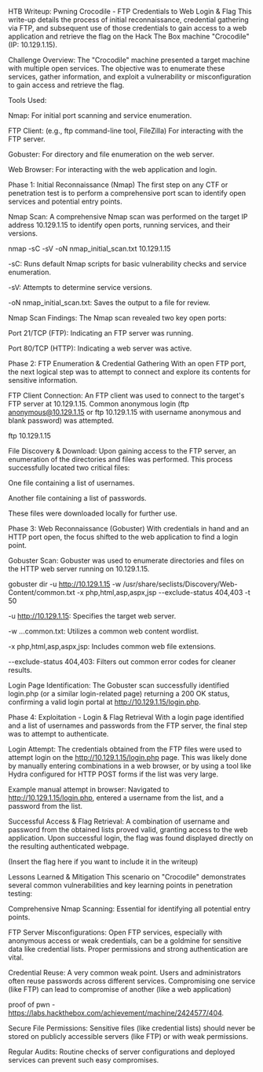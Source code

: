 HTB Writeup: Pwning Crocodile - FTP Credentials to Web Login & Flag
This write-up details the process of initial reconnaissance, credential gathering via FTP, and subsequent use of those credentials to gain access to a web application and retrieve the flag on the Hack The Box machine "Crocodile" (IP: 10.129.1.15).

Challenge Overview:
The "Crocodile" machine presented a target machine with multiple open services. The objective was to enumerate these services, gather information, and exploit a vulnerability or misconfiguration to gain access and retrieve the flag.

Tools Used:

Nmap: For initial port scanning and service enumeration.

FTP Client: (e.g., ftp command-line tool, FileZilla) For interacting with the FTP server.

Gobuster: For directory and file enumeration on the web server.

Web Browser: For interacting with the web application and login.

Phase 1: Initial Reconnaissance (Nmap)
The first step on any CTF or penetration test is to perform a comprehensive port scan to identify open services and potential entry points.

Nmap Scan:
A comprehensive Nmap scan was performed on the target IP address 10.129.1.15 to identify open ports, running services, and their versions.

nmap -sC -sV -oN nmap_initial_scan.txt 10.129.1.15

-sC: Runs default Nmap scripts for basic vulnerability checks and service enumeration.

-sV: Attempts to determine service versions.

-oN nmap_initial_scan.txt: Saves the output to a file for review.

Nmap Scan Findings:
The Nmap scan revealed two key open ports:

Port 21/TCP (FTP): Indicating an FTP server was running.

Port 80/TCP (HTTP): Indicating a web server was active.

Phase 2: FTP Enumeration & Credential Gathering
With an open FTP port, the next logical step was to attempt to connect and explore its contents for sensitive information.

FTP Client Connection:
An FTP client was used to connect to the target's FTP server at 10.129.1.15. Common anonymous login (ftp anonymous@10.129.1.15 or ftp 10.129.1.15 with username anonymous and blank password) was attempted.

ftp 10.129.1.15

File Discovery & Download:
Upon gaining access to the FTP server, an enumeration of the directories and files was performed. This process successfully located two critical files:

One file containing a list of usernames.

Another file containing a list of passwords.

These files were downloaded locally for further use.

Phase 3: Web Reconnaissance (Gobuster)
With credentials in hand and an HTTP port open, the focus shifted to the web application to find a login point.

Gobuster Scan:
Gobuster was used to enumerate directories and files on the HTTP web server running on 10.129.1.15.

gobuster dir -u http://10.129.1.15 -w /usr/share/seclists/Discovery/Web-Content/common.txt -x php,html,asp,aspx,jsp --exclude-status 404,403 -t 50

-u http://10.129.1.15: Specifies the target web server.

-w ...common.txt: Utilizes a common web content wordlist.

-x php,html,asp,aspx,jsp: Includes common web file extensions.

--exclude-status 404,403: Filters out common error codes for cleaner results.

Login Page Identification:
The Gobuster scan successfully identified login.php (or a similar login-related page) returning a 200 OK status, confirming a valid login portal at http://10.129.1.15/login.php.

Phase 4: Exploitation - Login & Flag Retrieval
With a login page identified and a list of usernames and passwords from the FTP server, the final step was to attempt to authenticate.

Login Attempt:
The credentials obtained from the FTP files were used to attempt login on the http://10.129.1.15/login.php page. This was likely done by manually entering combinations in a web browser, or by using a tool like Hydra configured for HTTP POST forms if the list was very large.

Example manual attempt in browser:
Navigated to http://10.129.1.15/login.php, entered a username from the list, and a password from the list.

Successful Access & Flag Retrieval:
A combination of username and password from the obtained lists proved valid, granting access to the web application. Upon successful login, the flag was found displayed directly on the resulting authenticated webpage.

(Insert the flag here if you want to include it in the writeup)

Lessons Learned & Mitigation
This scenario on "Crocodile" demonstrates several common vulnerabilities and key learning points in penetration testing:

Comprehensive Nmap Scanning: Essential for identifying all potential entry points.

FTP Server Misconfigurations: Open FTP services, especially with anonymous access or weak credentials, can be a goldmine for sensitive data like credential lists. Proper permissions and strong authentication are vital.

Credential Reuse: A very common weak point. Users and administrators often reuse passwords across different services. Compromising one service (like FTP) can lead to compromise of another (like a web application)

proof of pwn - https://labs.hackthebox.com/achievement/machine/2424577/404.

Secure File Permissions: Sensitive files (like credential lists) should never be stored on publicly accessible servers (like FTP) or with weak permissions.

Regular Audits: Routine checks of server configurations and deployed services can prevent such easy compromises.

